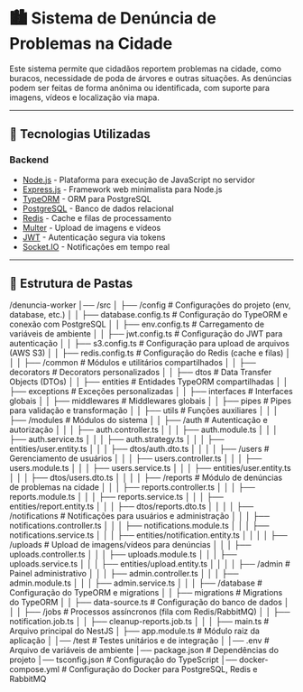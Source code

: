 # 🏙️ Sistema de Denúncia de Problemas na Cidade

Este sistema permite que cidadãos reportem problemas na cidade, como buracos, necessidade de poda de árvores e outras situações. As denúncias podem ser feitas de forma anônima ou identificada, com suporte para imagens, vídeos e localização via mapa.

---

## 📌 Tecnologias Utilizadas

### **Backend**
- [Node.js](https://nodejs.org/) - Plataforma para execução de JavaScript no servidor
- [Express.js](https://expressjs.com/) - Framework web minimalista para Node.js
- [TypeORM](https://typeorm.io/) - ORM para PostgreSQL
- [PostgreSQL](https://www.postgresql.org/) - Banco de dados relacional
- [Redis](https://redis.io/) - Cache e filas de processamento
- [Multer](https://github.com/expressjs/multer) - Upload de imagens e vídeos
- [JWT](https://jwt.io/) - Autenticação segura via tokens
- [Socket.IO](https://socket.io/) - Notificações em tempo real

---

## 📂 Estrutura de Pastas

/denuncia-worker
│── /src
│   ├── /config                   # Configurações do projeto (env, database, etc.)
│   │   ├── database.config.ts    # Configuração do TypeORM e conexão com PostgreSQL
│   │   ├── env.config.ts         # Carregamento de variáveis de ambiente
│   │   ├── jwt.config.ts         # Configuração do JWT para autenticação
│   │   ├── s3.config.ts          # Configuração para upload de arquivos (AWS S3)
│   │   ├── redis.config.ts       # Configuração do Redis (cache e filas)
│   │
│   ├── /common                   # Módulos e utilitários compartilhados
│   │   ├── decorators            # Decorators personalizados
│   │   ├── dtos                  # Data Transfer Objects (DTOs)
│   │   ├── entities              # Entidades TypeORM compartilhadas
│   │   ├── exceptions            # Exceções personalizadas
│   │   ├── interfaces            # Interfaces globais
│   │   ├── middlewares           # Middlewares globais
│   │   ├── pipes                 # Pipes para validação e transformação
│   │   ├── utils                 # Funções auxiliares
│   │
│   ├── /modules                  # Módulos do sistema
│   │   ├── /auth                 # Autenticação e autorização
│   │   │   ├── auth.controller.ts
│   │   │   ├── auth.module.ts
│   │   │   ├── auth.service.ts
│   │   │   ├── auth.strategy.ts
│   │   │   ├── entities/user.entity.ts
│   │   │   ├── dtos/auth.dto.ts
│   │
│   │   ├── /users                # Gerenciamento de usuários
│   │   │   ├── users.controller.ts
│   │   │   ├── users.module.ts
│   │   │   ├── users.service.ts
│   │   │   ├── entities/user.entity.ts
│   │   │   ├── dtos/users.dto.ts
│   │
│   │   ├── /reports              # Módulo de denúncias de problemas na cidade
│   │   │   ├── reports.controller.ts
│   │   │   ├── reports.module.ts
│   │   │   ├── reports.service.ts
│   │   │   ├── entities/report.entity.ts
│   │   │   ├── dtos/reports.dto.ts
│   │
│   │   ├── /notifications        # Notificações para usuários e administração
│   │   │   ├── notifications.controller.ts
│   │   │   ├── notifications.module.ts
│   │   │   ├── notifications.service.ts
│   │   │   ├── entities/notification.entity.ts
│   │
│   │   ├── /uploads              # Upload de imagens/vídeos para denúncias
│   │   │   ├── uploads.controller.ts
│   │   │   ├── uploads.module.ts
│   │   │   ├── uploads.service.ts
│   │   │   ├── entities/upload.entity.ts
│   │
│   │   ├── /admin                # Painel administrativo
│   │   │   ├── admin.controller.ts
│   │   │   ├── admin.module.ts
│   │   │   ├── admin.service.ts
│   │
│   ├── /database                 # Configuração do TypeORM e migrations
│   │   ├── migrations             # Migrations do TypeORM
│   │   ├── data-source.ts         # Configuração do banco de dados
│   │
│   ├── /jobs                     # Processos assíncronos (fila com Redis/RabbitMQ)
│   │   ├── notification.job.ts
│   │   ├── cleanup-reports.job.ts
│   │
│   ├── main.ts                   # Arquivo principal do NestJS
│   ├── app.module.ts              # Módulo raiz da aplicação
│
│── /test                         # Testes unitários e de integração
│
│── .env                          # Arquivo de variáveis de ambiente
│── package.json                   # Dependências do projeto
│── tsconfig.json                   # Configuração do TypeScript
│── docker-compose.yml              # Configuração do Docker para PostgreSQL, Redis e RabbitMQ
